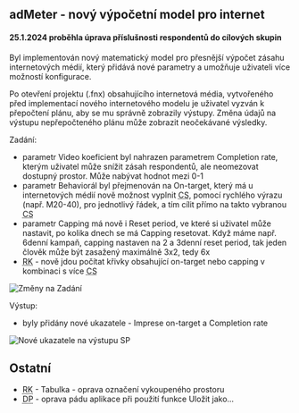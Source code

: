 ﻿---
categories: [fenix]
layout: fenix
---
## adMeter - nový výpočetní model pro internet

#### 25.1.2024 proběhla úprava příslušnosti respondentů do cílových skupin

Byl implementován nový matematický model pro přesnější výpočet zásahu internetových médií, který přidává nové parametry a umožňuje uživateli více možností konfigurace.

Po otevření projektu (.fnx) obsahujícího internetová média, vytvořeného před implementací nového internetového modelu je uživatel vyzván k přepočtení plánu, aby se mu správně zobrazily výstupy. Změna údajů na výstupu nepřepočteného plánu může zobrazit neočekávané výsledky.

Zadání:
<ul>
<li>parametr Video koeficient byl nahrazen parametrem Completion rate, kterým uživatel může snížit zásah respondentů, ale neomezovat dostupný prostor. Může nabývat hodnot mezi 0-1</li>
<li>parametr Behaviorál byl přejmenován na On-target, který má u internetových médií nově možnost vyplnit <abbr title="Cílová skupina">CS</abbr>, pomocí rychlého výrazu (např. M20-40), pro jednotlivý řádek, a tím cílit přímo na takto vybranou <abbr title="Cílová skupina">CS</abbr></li>
<li>parametr Capping má nově i Reset period, ve které si uživatel může nastavit, po kolika dnech se má Capping resetovat. Když máme např. 6denní kampaň, capping nastaven na 2 a 3denní reset period, tak jeden člověk může být zasažený maximálně 3x2, tedy 6x</li>
<li><abbr title="Reachové křivky">RK</abbr> - nově jdou počítat křivky obsahující on-target nebo capping v kombinaci s více <abbr title="Cílová skupina">CS</abbr></li>
</ul>

![Změny na Zadání]({{site.url}}/data/nintmdl.png "Změny na Zadání")

Výstup:
<ul>
<li>byly přidány nové ukazatele - Imprese on-target a Completion rate</li>
</ul>

![Nové ukazatele na výstupu SP]({{site.url}}/data/nintmdlukazatele.png "Nové ukazatele na výstupu SP")

## Ostatní
<ul>
<li><abbr title="Reachové křivky">RK</abbr> - Tabulka - oprava označení vykoupeného prostoru</li>
<li><abbr title="Detailní plán">DP</abbr> - oprava pádu aplikace při použití funkce Uložit jako...</li>
</ul>
